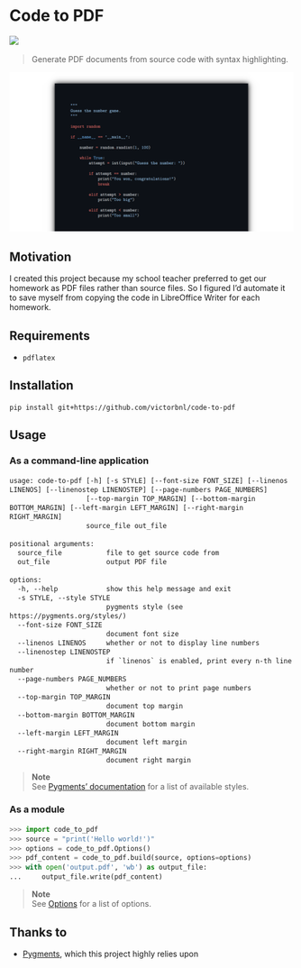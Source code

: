 # Code to PDF

[![](https://img.shields.io/badge/v1.2.0-_?label=documentation)](https://victorbnl.github.io/code-to-pdf/)

> Generate PDF documents from source code with syntax highlighting.

<p align="center">
    <img src="docs/_static/screenshot.png">
</p>

## Motivation

I created this project because my school teacher preferred to get our homework
as PDF files rather than source files. So I figured I’d automate it to save
myself from copying the code in LibreOffice Writer for each homework.

## Requirements

- `pdflatex`

## Installation

```
pip install git+https://github.com/victorbnl/code-to-pdf
```

## Usage

### As a command-line application

```
usage: code-to-pdf [-h] [-s STYLE] [--font-size FONT_SIZE] [--linenos LINENOS] [--linenostep LINENOSTEP] [--page-numbers PAGE_NUMBERS]
                   [--top-margin TOP_MARGIN] [--bottom-margin BOTTOM_MARGIN] [--left-margin LEFT_MARGIN] [--right-margin RIGHT_MARGIN]
                   source_file out_file

positional arguments:
  source_file           file to get source code from
  out_file              output PDF file

options:
  -h, --help            show this help message and exit
  -s STYLE, --style STYLE
                        pygments style (see https://pygments.org/styles/)
  --font-size FONT_SIZE
                        document font size
  --linenos LINENOS     whether or not to display line numbers
  --linenostep LINENOSTEP
                        if `linenos` is enabled, print every n-th line number
  --page-numbers PAGE_NUMBERS
                        whether or not to print page numbers
  --top-margin TOP_MARGIN
                        document top margin
  --bottom-margin BOTTOM_MARGIN
                        document bottom margin
  --left-margin LEFT_MARGIN
                        document left margin
  --right-margin RIGHT_MARGIN
                        document right margin
```

> **Note**<br>
> See [Pygments’ documentation](https://pygments.org/styles/) for a list of
> available styles.

### As a module

```python
>>> import code_to_pdf
>>> source = "print('Hello world!')"
>>> options = code_to_pdf.Options()
>>> pdf_content = code_to_pdf.build(source, options=options)
>>> with open('output.pdf', 'wb') as output_file:
...     output_file.write(pdf_content)
```

> **Note**<br>
> See [Options](https://victorbnl.github.io/code-to-pdf/options.html) for a list
> of options.

## Thanks to

- [Pygments](https://pygments.org/), which this project highly relies upon
